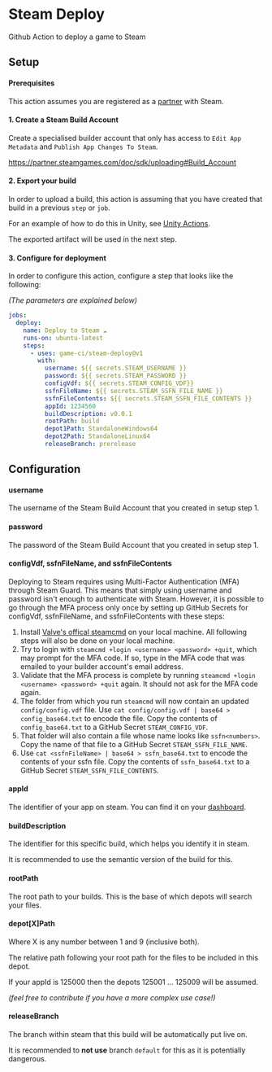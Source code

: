 # Steam Deploy
Github Action to deploy a game to Steam

## Setup

#### Prerequisites

This action assumes you are registered as a [partner](https://partner.steamgames.com/) with Steam.

#### 1. Create a Steam Build Account

Create a specialised builder account that only has access to `Edit App Metadata` and `Publish App Changes To Steam`.

https://partner.steamgames.com/doc/sdk/uploading#Build_Account

#### 2. Export your build

In order to upload a build, this action is assuming that you have created that build in a previous `step` or `job`.

For an example of how to do this in Unity, see [Unity Actions](https://github.com/game-ci/unity-actions).

The exported artifact will be used in the next step.

#### 3. Configure for deployment

In order to configure this action, configure a step that looks like the following:

_(The parameters are explained below)_

```yaml
jobs:
  deploy:
    name: Deploy to Steam ☁
    runs-on: ubuntu-latest
    steps:
      - uses: game-ci/steam-deploy@v1
        with:
          username: ${{ secrets.STEAM_USERNAME }}
          password: ${{ secrets.STEAM_PASSWORD }}
          configVdf: ${{ secrets.STEAM_CONFIG_VDF}}
          ssfnFileName: ${{ secrets.STEAM_SSFN_FILE_NAME }}
          ssfnFileContents: ${{ secrets.STEAM_SSFN_FILE_CONTENTS }}
          appId: 1234560
          buildDescription: v0.0.1
          rootPath: build
          depot1Path: StandaloneWindows64
          depot2Path: StandaloneLinux64
          releaseBranch: prerelease
```

## Configuration

#### username

The username of the Steam Build Account that you created in setup step 1.

#### password

The password of the Steam Build Account that you created in setup step 1.

#### configVdf, ssfnFileName, and ssfnFileContents

Deploying to Steam requires using Multi-Factor Authentication (MFA) through Steam Guard. 
This means that simply using username and password isn't enough to authenticate with Steam. 
However, it is possible to go through the MFA process only once by setting up GitHub Secrets for configVdf, ssfnFileName, and ssfnFileContents with these steps:
1. Install [Valve's offical steamcmd](https://partner.steamgames.com/doc/sdk/uploading#1) on your local machine. All following steps will also be done on your local machine.
1. Try to login with `steamcmd +login <username> <password> +quit`, which may prompt for the MFA code. If so, type in the MFA code that was emailed to your builder account's email address.
1. Validate that the MFA process is complete by running `steamcmd +login <username> <password> +quit` again. It should not ask for the MFA code again.
1. The folder from which you run `steamcmd` will now contain an updated `config/config.vdf` file. Use `cat config/config.vdf | base64 > config_base64.txt` to encode the file. Copy the contents of `config_base64.txt` to a GitHub Secret `STEAM_CONFIG_VDF`.
1. That folder will also contain a file whose name looks like `ssfn<numbers>`. Copy the name of that file to a GitHub Secret `STEAM_SSFN_FILE_NAME`.
1. Use `cat <ssfnFileName> | base64 > ssfn_base64.txt` to encode the contents of your ssfn file. Copy the contents of `ssfn_base64.txt` to a GitHub Secret `STEAM_SSFN_FILE_CONTENTS`.

#### appId

The identifier of your app on steam. You can find it on your [dashboard](https://partner.steamgames.com/dashboard).

#### buildDescription

The identifier for this specific build, which helps you identify it in steam. 

It is recommended to use the semantic version of the build for this.

#### rootPath

The root path to your builds. This is the base of which depots will search your files.

#### depot[X]Path

Where X is any number between 1 and 9 (inclusive both).

The relative path following your root path for the files to be included in this depot.

If your appId is 125000 then the depots 125001 ... 125009 will be assumed.

_(feel free to contribute if you have a more complex use case!)_

#### releaseBranch

The branch within steam that this build will be automatically put live on.

It is recommended to **not use** branch `default` for this as it is potentially dangerous.
